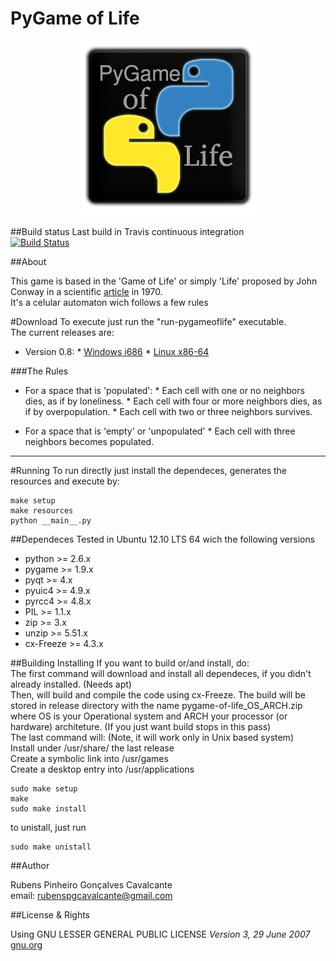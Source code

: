 PyGame of Life 
===========

<p align="center">
  <img src="resources/static/icon.png"/>
</p>

##Build status
Last build in Travis continuous integration  
[![Build Status](https://travis-ci.org/rubenspgcavalcante/pygameoflife.png?branch=master)](https://travis-ci.org/rubenspgcavalcante/pygameoflife)

##About

This game is based in the 'Game of Life' or simply 'Life' proposed by John Conway in a scientific [article](http://ddi.cs.uni-potsdam.de/HyFISCH/Produzieren/lis_projekt/proj_gamelife/ConwayScientificAmerican.htm) in 1970.  
It's a celular automaton wich follows a few rules

#Download
To execute just run the "run-pygameoflife" executable.  
The current releases are:
*    Version 0.8:
    *    [Windows i686](http://sourceforge.net/projects/pygame-of-life/files/pygameoflife_0.8_Win_i686.zip/download)
    *    [Linux x86-64](http://sourceforge.net/projects/pygame-of-life/files/pygameoflife_0.8_Linux_x86_64.zip/download)

###The Rules

*    For a space that is 'populated':
    *    Each cell with one or no neighbors dies, as if by loneliness. 
    *    Each cell with four or more neighbors dies, as if by overpopulation. 
    *    Each cell with two or three neighbors survives.  
  
  
*    For a space that is 'empty' or 'unpopulated'
    *   Each cell with three neighbors becomes populated. 

***

#Running
To run directly just install the dependeces, generates the resources and execute by:
```
make setup
make resources
python __main__.py
```

##Dependeces
Tested in Ubuntu 12.10 LTS 64 wich the following versions
*    python >= 2.6.x
*    pygame >= 1.9.x
*    pyqt >= 4.x
*    pyuic4 >= 4.9.x
*    pyrcc4 >= 4.8.x
*    PIL >= 1.1.x
*    zip >= 3.x
*    unzip >= 5.51.x
*    cx-Freeze >= 4.3.x

##Building Installing
If you want to build or/and install, do:  
The first command will download and install all dependeces, if you didn't already installed. (Needs apt)  
Then, will build and compile the code using cx-Freeze. The build will be stored in release directory with the name pygame-of-life_OS_ARCH.zip where OS is your Operational system and ARCH your processor (or hardware) architeture. (If you just want build stops in this pass)  
The last command will: (Note, it will work only in Unix based system)  
Install under /usr/share/ the last release  
Create a symbolic link into /usr/games  
Create a desktop entry into /usr/applications
```
sudo make setup
make
sudo make install
```

to unistall, just run
```
sudo make unistall
```

##Author

Rubens Pinheiro Gonçalves Cavalcante  
email: [rubenspgcavalcante@gmail.com](mailto:rubenspgcavalcante@gmail.com)

##License & Rights

Using GNU LESSER GENERAL PUBLIC LICENSE *Version 3, 29 June 2007*  
[gnu.org](http://www.gnu.org/copyleft/gpl.html,"GPLv3")  
